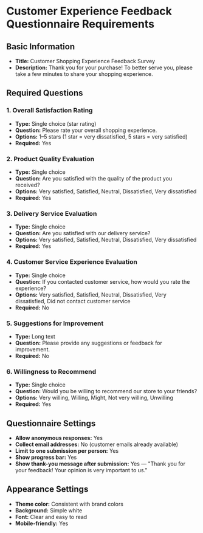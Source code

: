 # Customer Experience Feedback Questionnaire Requirements

## Basic Information
- **Title:** Customer Shopping Experience Feedback Survey  
- **Description:** Thank you for your purchase! To better serve you, please take a few minutes to share your shopping experience.

## Required Questions

### 1. Overall Satisfaction Rating
- **Type:** Single choice (star rating)  
- **Question:** Please rate your overall shopping experience.  
- **Options:** 1–5 stars (1 star = very dissatisfied, 5 stars = very satisfied)  
- **Required:** Yes  

### 2. Product Quality Evaluation
- **Type:** Single choice  
- **Question:** Are you satisfied with the quality of the product you received?  
- **Options:** Very satisfied, Satisfied, Neutral, Dissatisfied, Very dissatisfied  
- **Required:** Yes  

### 3. Delivery Service Evaluation
- **Type:** Single choice  
- **Question:** Are you satisfied with our delivery service?  
- **Options:** Very satisfied, Satisfied, Neutral, Dissatisfied, Very dissatisfied  
- **Required:** Yes  

### 4. Customer Service Experience Evaluation
- **Type:** Single choice  
- **Question:** If you contacted customer service, how would you rate the experience?  
- **Options:** Very satisfied, Satisfied, Neutral, Dissatisfied, Very dissatisfied, Did not contact customer service  
- **Required:** No  

### 5. Suggestions for Improvement
- **Type:** Long text  
- **Question:** Please provide any suggestions or feedback for improvement.  
- **Required:** No  

### 6. Willingness to Recommend
- **Type:** Single choice  
- **Question:** Would you be willing to recommend our store to your friends?  
- **Options:** Very willing, Willing, Might, Not very willing, Unwilling  
- **Required:** Yes  

## Questionnaire Settings
- **Allow anonymous responses:** Yes  
- **Collect email addresses:** No (customer emails already available)  
- **Limit to one submission per person:** Yes  
- **Show progress bar:** Yes  
- **Show thank-you message after submission:** Yes — "Thank you for your feedback! Your opinion is very important to us."

## Appearance Settings
- **Theme color:** Consistent with brand colors  
- **Background:** Simple white  
- **Font:** Clear and easy to read  
- **Mobile-friendly:** Yes  
